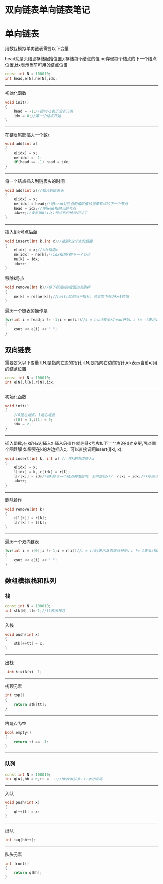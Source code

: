 # 双向链表单向链表笔记

# 单向链表
用数组模拟单向链表需要以下变量

head就是头结点存储起始位置,e存储每个结点的值,ne存储每个结点的下一个结点位置,idx表示当前可用的结点位置
```cpp
const int N = 100010;
int head,e[N],ne[N],idx;
```
---
初始化函数

```cpp
void init()
{
    head = -1;//指向-1表示没有元素
    idx = 0;//第一个结点开始
}
```
---
在链表尾部插入一个数x
```cpp
void add(int x)
{
    e[idx] = x;
    ne[idx] = -1;
    if(head == -1) head = idx;
}
```


---
将一个结点插入到链表头的时间
```cpp
void add(int x)//插入到链表头
{
    e[idx] = x;
    ne[idx] = head;//把head对应点的值赋值给当前节点的下一个节点
    head = idx;//使head指向当前节点
    idx++;//表示第0(idx)号点已经被使用过了
}
```
---

插入到k号点后面

```cpp
void insert(int k,int x)//插到k这个点的后面
{
    e[idx] = x;//idx指向x
    ne[idx] = ne[k];//idx指向k的下一个节点
    ne[k] = idx;
    idx++;
}
```

移除k号点
```cpp
void remove(int k)//将下标是k的后面的点删掉
{
    ne[k] = ne[ne[k]];//ne[k]就相当于指针，会指向下标为k+1的值    
}
```
遍历一个链表的操作是

```cpp
for(int i = head;i != -1;i = ne[i])//i = head表示从head开始，i != -1表示i指向的下一个结点存在
{
    cout << e[i] << " ";
}
```

## 双向链表

需要定义以下变量
l[N]是指向左边的指针,r[N]是指向右边的指针,idx表示当前可用的结点位置
```cpp
const int N = 100010;
int e[N],l[N],r[N],idx;
```
---
初始化函数

```cpp
void init()
{
    //0是左端点，1是右端点
    r[0] = 1,l[1] = 0;
    idx = 2;
}
```
---
插入函数,在k的右边插入x
插入的操作就是将k号点和下一个点的指针变更,可以画个图理解
如果要在k的左边插入x，可以直接调用insert(l[k], x);
```cpp
void insert(int k, int x) // 在k的右边插入x
{
    e[idx] = x;
    l[idx] = k, r[idx] = r[k];
    l[r[k]] = idx/*使k的下一个结点的左指向，反向指回x*/, r[k] = idx;/*k号结点的右指针指向idx*/
    idx++;
}
```

---
删除操作

```cpp
void remove(int k)
{
    r[l[k]] = r[k];
    l[r[k]] = l[k];
}
```

---
遍历一个双向链表
```cpp
for(int i = r[0];i != 1;i = r[i])//i = r[0]表示从右端点开始，i != 1表示i指向的下一个结点存在
{
    cout << e[i] << " ";
}
```

## 数组模拟栈和队列

### 栈
```cpp
const int N = 100010;
int stk[N],tt=-1;//tt表示栈顶
```
---
入栈
```cpp
void push(int x)
{
    stk[++tt] = x;
}
```
---
出栈
```cpp
 int t=stk[tt--];
```
---
栈顶元素
```cpp
int top()
{
    return stk[tt];
}
```
---
栈是否为空
```cpp
bool empty()
{
    return tt == -1;
}
```
---

### 队列
```cpp
const int N = 100010;
int q[N],hh = 0,tt = -1;//hh表示队头，tt表示队尾
```
---
入队
```cpp
void push(int x)
{
    q[++tt] = x;
}
```
---
出队
```cpp
int t=q[hh++];
```
---
队头元素
```cpp
int front()
{
    return q[hh];
}
```




